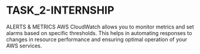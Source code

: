 # TASK_2-INTERNSHIP
ALERTS &amp; METRICS
AWS CloudWatch allows you to monitor metrics and set alarms based on specific thresholds. This helps in automating responses to changes in resource performance and ensuring optimal operation of your AWS services.
